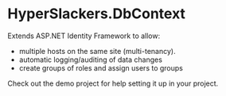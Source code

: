 HyperSlackers.DbContext
=======================

Extends ASP.NET Identity Framework to allow:

* multiple hosts on the same site (multi-tenancy).
* automatic logging/auditing of data changes
* create groups of roles and assign users to groups

Check out the demo project for help setting it up in your project.




